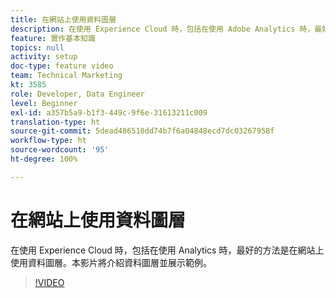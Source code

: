 ```yaml
---
title: 在網站上使用資料圖層
description: 在使用 Experience Cloud 時，包括在使用 Adobe Analytics 時，最好的方法是在網站上使用資料圖層。本影片將介紹資料圖層並展示範例。
feature: 實作基本知識
topics: null
activity: setup
doc-type: feature video
team: Technical Marketing
kt: 3585
role: Developer, Data Engineer
level: Beginner
exl-id: a357b5a9-b1f3-449c-9f6e-31613211c009
translation-type: ht
source-git-commit: 5dead486510dd74b7f6a04848ecd7dc03267958f
workflow-type: ht
source-wordcount: '95'
ht-degree: 100%

---
```


# 在網站上使用資料圖層

在使用 Experience Cloud 時，包括在使用 Analytics 時，最好的方法是在網站上使用資料圖層。本影片將介紹資料圖層並展示範例。

>[!VIDEO](https://video.tv.adobe.com/v/28775/?quality=12)
